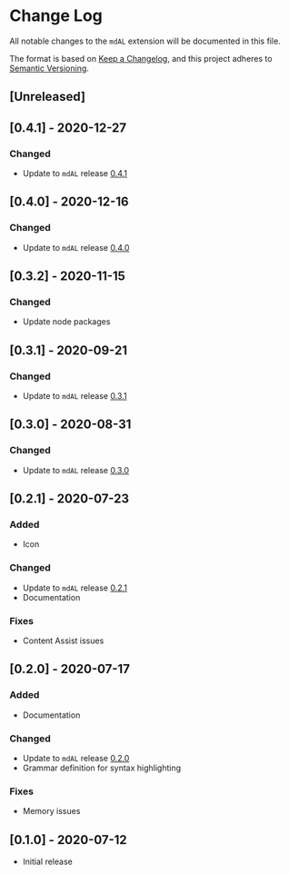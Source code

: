 # Change Log

All notable changes to the `mdAL` extension will be documented in this file.

The format is based on [Keep a Changelog](https://keepachangelog.com/en/1.0.0/), and this project adheres to [Semantic Versioning](https://semver.org/spec/v2.0.0.html).

## [Unreleased]

## [0.4.1] - 2020-12-27

### Changed

* Update to `mdAL` release [0.4.1](https://github.com/mdal-lang/mdal/releases/tag/v0.4.1)

## [0.4.0] - 2020-12-16

### Changed

* Update to `mdAL` release [0.4.0](https://github.com/mdal-lang/mdal/releases/tag/v0.4.0)

## [0.3.2] - 2020-11-15

### Changed

* Update node packages

## [0.3.1] - 2020-09-21

### Changed

* Update to `mdAL` release [0.3.1](https://github.com/mdal-lang/mdal/releases/tag/v0.3.1)

## [0.3.0] - 2020-08-31

### Changed

* Update to `mdAL` release [0.3.0](https://github.com/mdal-lang/mdal/releases/tag/v0.3.0)

## [0.2.1] - 2020-07-23

### Added

* Icon

### Changed

* Update to `mdAL` release [0.2.1](https://github.com/mdal-lang/mdal/releases/tag/v0.2.1)
* Documentation


### Fixes

* Content Assist issues

## [0.2.0] - 2020-07-17

### Added

* Documentation

### Changed

* Update to `mdAL` release [0.2.0](https://github.com/mdal-lang/mdal/releases/tag/v0.2.0)
* Grammar definition for syntax highlighting

### Fixes

* Memory issues

## [0.1.0] - 2020-07-12

* Initial release
